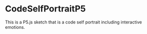 # CodeSelfPortraitP5
This is a P5.js sketch that is a code self portrait including interactive emotions.
